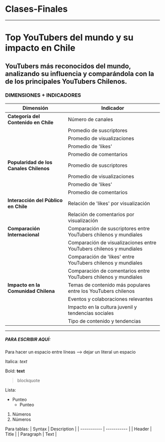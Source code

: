 # Clases-Finales

----

# Top YouTubers del mundo y su impacto en Chile

## YouTubers más reconocidos del mundo, analizando su influencia y comparándola con la de los principales YouTubers Chilenos. 

### DIMENSIONES + INDICADORES

| Dimensión                        | Indicador                                            |
|----------------------------------|------------------------------------------------------|
| **Categoría del Contenido en Chile** | Número de canales      |
|                                  | Promedio de suscriptores|
|                                  | Promedio de visualizaciones|
|                                  | Promedio de 'likes'   |
|                                  | Promedio de comentarios  |
| **Popularidad de los Canales Chilenos** | Promedio de suscriptores|
|                                  | Promedio de visualizaciones|
|                                  | Promedio de 'likes'|
|                                  | Promedio de comentarios|
| **Interacción del Público en Chile** | Relación de 'likes' por visualización|
|                                  | Relación de comentarios por visualización|
| **Comparación Internacional**    | Comparación de suscriptores entre YouTubers chilenos y mundiales|
|                                  | Comparación de visualizaciones entre YouTubers chilenos y mundiales|
|                                  | Comparación de 'likes' entre YouTubers chilenos y mundiales|
|                                  | Comparación de comentarios entre YouTubers chilenos y mundiales|
| **Impacto en la Comunidad Chilena** |Temas de contenido más populares entre los YouTubers chilenos|
|                                  | Eventos y colaboraciones relevantes|
|                                  | Impacto en la cultura juvenil y tendencias sociales|
|                                  | Tipo de contenido y tendencias|



----
##### PARA ESCRIBIR AQUÍ:

Para hacer un espacio entre líneas --> dejar un literal un espacio

Italica: *text*

Bold: **text**

>blockquote

Lista:
- Punteo
  - Punteo

1. Números
2. Números

Para tablas:
| Syntax      | Description |
| ----------- | ----------- |
| Header      | Title       |
| Paragraph   | Text        |



